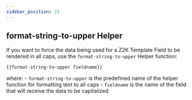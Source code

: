 ```yaml
---
sidebar_position: 21
---
```


## format-string-to-upper Helper
If you want to force the data being used for a Z2K Template Field to be rendered in all caps, use the `format-string-to-upper` Helper function:

```
{{format-string-to-upper fieldname}}
```

where:
	- `format-string-to-upper` is the predefined name of the helper function for formatting text to all caps
	- `fieldname` is the name of the field that will receive the data to be capitalized


